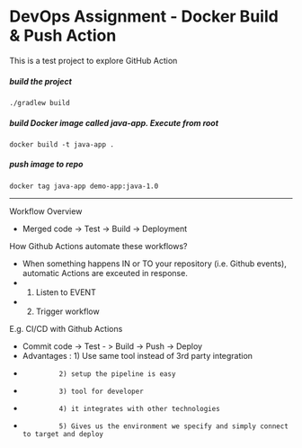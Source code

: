 #  DevOps Assignment - Docker Build & Push Action

This is a test project to explore GitHub Action

##### build the project

    ./gradlew build

##### build Docker image called java-app. Execute from root

    docker build -t java-app .
    
##### push image to repo 

    docker tag java-app demo-app:java-1.0
    

------------------------------------------------------------------------------------------------------------------------

Workflow Overview
* Merged code -> Test -> Build -> Deployment

How Github Actions automate these workflows? 
* When something happens IN or TO your repository (i.e. Github events), automatic Actions are exceuted in response.
* 1) Listen to EVENT
* 2) Trigger workflow

E.g. CI/CD with Github Actions
* Commit code -> Test - > Build -> Push -> Deploy
* Advantages : 1) Use same tool instead of 3rd party integration
*              2) setup the pipeline is easy
*              3) tool for developer
*              4) it integrates with other technologies 
*              5) Gives us the environment we specify and simply connect to target and deploy

